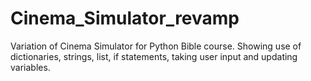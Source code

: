 # Cinema_Simulator_revamp
Variation of Cinema Simulator for Python Bible course.  Showing use of dictionaries, strings, list, if statements, taking user input and updating variables. 
